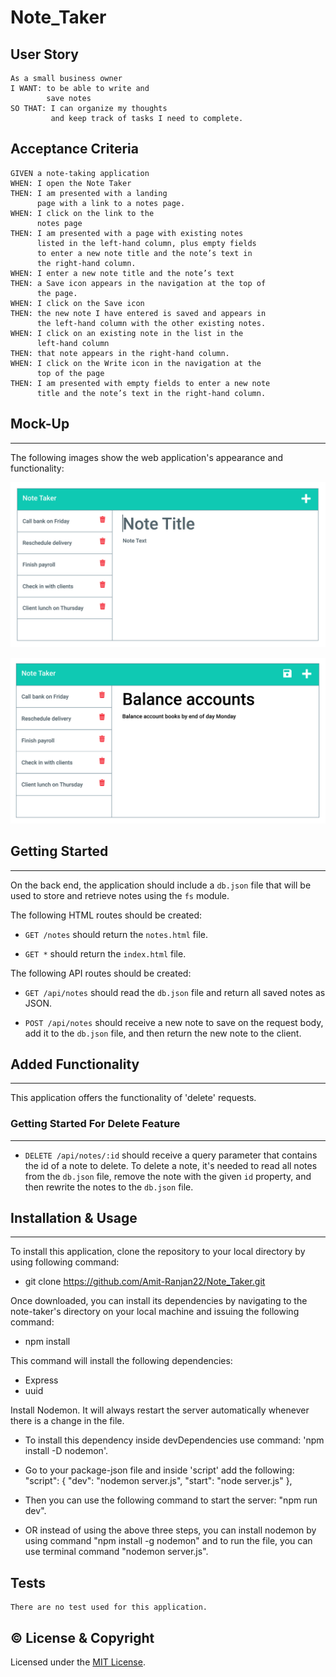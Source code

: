 # Note_Taker

## User Story

```
As a small business owner
I WANT: to be able to write and
        save notes
SO THAT: I can organize my thoughts
         and keep track of tasks I need to complete.
```

## Acceptance Criteria

```
GIVEN a note-taking application
WHEN: I open the Note Taker
THEN: I am presented with a landing
      page with a link to a notes page.
WHEN: I click on the link to the
      notes page
THEN: I am presented with a page with existing notes
      listed in the left-hand column, plus empty fields
      to enter a new note title and the note’s text in
      the right-hand column.
WHEN: I enter a new note title and the note’s text
THEN: a Save icon appears in the navigation at the top of
      the page.
WHEN: I click on the Save icon
THEN: the new note I have entered is saved and appears in
      the left-hand column with the other existing notes.
WHEN: I click on an existing note in the list in the
      left-hand column
THEN: that note appears in the right-hand column.
WHEN: I click on the Write icon in the navigation at the
      top of the page
THEN: I am presented with empty fields to enter a new note
      title and the note’s text in the right-hand column.
```

## Mock-Up

---

The following images show the web application's appearance and functionality:

![Existing notes are listed in the left-hand column with empty fields on the right-hand side for the new note’s title and text.](public/assets/Mock-Up/11-express-homework-demo-01.png)

![Note titled “Balance accounts” reads, “Balance account books by end of day Monday,” with other notes listed on the left.](public/assets/Mock-Up/11-express-homework-demo-02.png)

## Getting Started

---

On the back end, the application should include a `db.json` file that will be used to store and retrieve notes using the `fs` module.

The following HTML routes should be created:

- `GET /notes` should return the `notes.html` file.

- `GET *` should return the `index.html` file.

The following API routes should be created:

- `GET /api/notes` should read the `db.json` file and return all saved notes as JSON.

- `POST /api/notes` should receive a new note to save on the request body, add it to the `db.json` file, and then return the new note to the client.

## Added Functionality

---

This application offers the functionality of 'delete' requests.

### Getting Started For Delete Feature

---

- `DELETE /api/notes/:id` should receive a query parameter that contains the id of a note to delete. To delete a note, it's needed to read all notes from the `db.json` file, remove the note with the given `id` property, and then rewrite the notes to the `db.json` file.

## Installation & Usage

---

To install this application, clone the repository to your local directory by using following command:

- git clone https://github.com/Amit-Ranjan22/Note_Taker.git

Once downloaded, you can install its dependencies by navigating to the note-taker's directory on your local machine and issuing the following command:

- npm install

This command will install the following dependencies:

- Express
- uuid

Install Nodemon. It will always restart the server automatically whenever there is a change in the file.

- To install this dependency inside devDependencies use command: 'npm install -D nodemon'.

- Go to your package-json file and inside 'script' add the following: "script": {
  "dev": "nodemon server.js",
  "start": "node server.js"
  },

- Then you can use the following command to start the server: "npm run dev".

- OR instead of using the above three steps, you can install nodemon by using command "npm install -g nodemon" and to run the file, you can use terminal command "nodemon server.js".

## Tests

```
There are no test used for this application.
```

## ©️ License & Copyright

Licensed under the [MIT License](License-Copyright/LICENSE).
